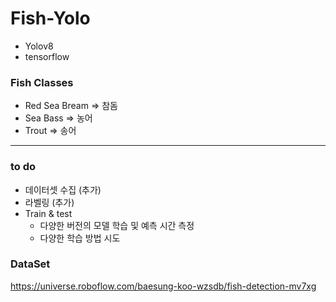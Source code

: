 # Fish-Yolo

- Yolov8
- tensorflow

### Fish Classes
- Red Sea Bream => 참돔
- Sea Bass => 농어
- Trout => 송어

---
### to do
- 데이터셋 수집 (추가)
- 라벨링 (추가)
- Train & test
  - 다양한 버전의 모델 학습 및 예측 시간 측정
  - 다양한 학습 방법 시도

### DataSet
https://universe.roboflow.com/baesung-koo-wzsdb/fish-detection-mv7xg
